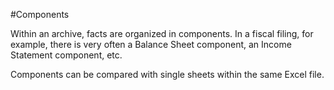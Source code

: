 #Components

Within an archive, facts are organized in components. In a fiscal filing, for example, there is very often a Balance Sheet component, an Income Statement component, etc.

Components can be compared with single sheets within the same Excel file.
